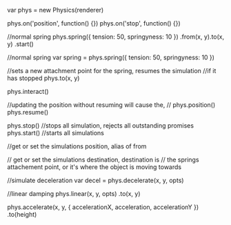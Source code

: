 var phys = new Physics(renderer)

phys.on('position', function() {})
phys.on('stop', function() {})

//normal spring
phys.spring({ tension: 50, springyness: 10 })
  .from(x, y).to(x, y)
  .start()

//normal spring
  var spring = phys.spring({ tension: 50, springyness: 10 })

  //sets a new attachment point for the spring, resumes the simulation 
  //if it has stopped
phys.to(x, y)

phys.interact()

//updating the position without resuming will cause the,
//
phys.position()
phys.resume()

phys.stop() //stops all simulation, rejects all outstanding promises
phys.start() //starts all simulations

//get or set the simulations position, alias of from

// get or set the simulations destination, destination is 
// the springs attachement point, or it's where the object is moving towards

//simulate deceleration
var decel = phys.decelerate(x, y, opts)

//linear damping
phys.linear(x, y, opts)
  .to(x, y)

phys.accelerate(x, y, { accelerationX, acceleration, accelerationY })
  .to(height)
